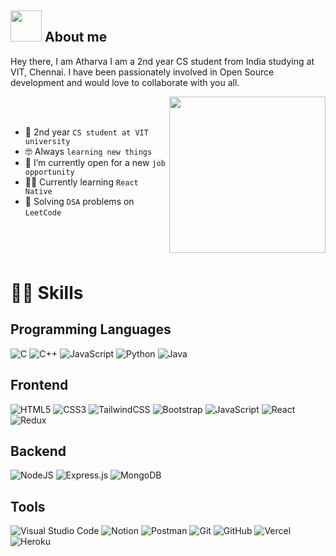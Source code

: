 	
## <picture><img src = "https://github.com/7oSkaaa/7oSkaaa/blob/main/Images/about_me.gif?raw=true" width = 50px></picture> About me
Hey there, I am Atharva
I am a 2nd year CS student from India studying at VIT, Chennai. I have been passionately involved in Open Source development and would love to collaborate with you all.

<picture> <img align="right" src="https://github.com/7oSkaaa/7oSkaaa/blob/main/Images/Right_Side.gif?raw=true" width = 250px></picture>

<br><br>


- :school: 2nd year `CS student at VIT university`
- :nerd_face: Always `learning new things`
- :thinking: I’m currently open for a new `job opportunity`
- 👨‍💻 Currently learning `React Native`
- 📝 Solving `DSA` problems on  `LeetCode` 


<br>
<br>
<br>




# 🤹‍♂️ Skills
## Programming Languages
![C](https://img.shields.io/badge/c-%2300599C.svg?style=for-the-badge&logo=c&logoColor=white)    ![C++](https://img.shields.io/badge/c++-%2300599C.svg?style=for-the-badge&logo=c%2B%2B&logoColor=white)    ![JavaScript](https://img.shields.io/badge/javascript-%23323330.svg?style=for-the-badge&logo=javascript&logoColor=%23F7DF1E)      ![Python](https://img.shields.io/badge/python-3670A0?style=for-the-badge&logo=python&logoColor=ffdd54)   ![Java](https://img.shields.io/badge/java-%23ED8B00.svg?style=for-the-badge&logo=java&logoColor=white)


## Frontend
![HTML5](https://img.shields.io/badge/html5-%23E34F26.svg?style=for-the-badge&logo=html5&logoColor=white)    ![CSS3](https://img.shields.io/badge/css3-%231572B6.svg?style=for-the-badge&logo=css3&logoColor=white)    ![TailwindCSS](https://img.shields.io/badge/tailwindcss-%2338B2AC.svg?style=for-the-badge&logo=tailwind-css&logoColor=white)   ![Bootstrap](https://img.shields.io/badge/bootstrap-%23563D7C.svg?style=for-the-badge&logo=bootstrap&logoColor=white)
   ![JavaScript](https://img.shields.io/badge/javascript-%23323330.svg?style=for-the-badge&logo=javascript&logoColor=%23F7DF1E)    ![React](https://img.shields.io/badge/react-%2320232a.svg?style=for-the-badge&logo=react&logoColor=%2361DAFB)   ![Redux](https://img.shields.io/badge/redux-%23593d88.svg?style=for-the-badge&logo=redux&logoColor=white)

## Backend
![NodeJS](https://img.shields.io/badge/node.js-6DA55F?style=for-the-badge&logo=node.js&logoColor=white)    ![Express.js](https://img.shields.io/badge/express.js-%23404d59.svg?style=for-the-badge&logo=express&logoColor=%2361DAFB)     ![MongoDB](https://img.shields.io/badge/MongoDB-%234ea94b.svg?style=for-the-badge&logo=mongodb&logoColor=white)
## Tools
![Visual Studio Code](https://img.shields.io/badge/Visual%20Studio%20Code-0078d7.svg?style=for-the-badge&logo=visual-studio-code&logoColor=white)    ![Notion](https://img.shields.io/badge/Notion-%23000000.svg?style=for-the-badge&logo=notion&logoColor=white)    ![Postman](https://img.shields.io/badge/Postman-FF6C37?style=for-the-badge&logo=postman&logoColor=white)    ![Git](https://img.shields.io/badge/git-%23F05033.svg?style=for-the-badge&logo=git&logoColor=white)    ![GitHub](https://img.shields.io/badge/github-%23121011.svg?style=for-the-badge&logo=github&logoColor=white)    ![Vercel](https://img.shields.io/badge/vercel-%23000000.svg?style=for-the-badge&logo=vercel&logoColor=white)   ![Heroku](https://img.shields.io/badge/heroku-%23430098.svg?style=for-the-badge&logo=heroku&logoColor=white)
